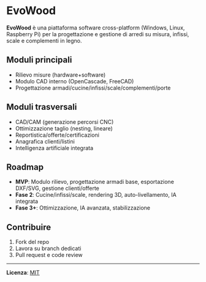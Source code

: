 # EvoWood

**EvoWood** è una piattaforma software cross-platform (Windows, Linux, Raspberry Pi) per la progettazione e gestione di arredi su misura, infissi, scale e complementi in legno.

## Moduli principali

- Rilievo misure (hardware+software)
- Modulo CAD interno (OpenCascade, FreeCAD)
- Progettazione armadi/cucine/infissi/scale/complementi/porte

## Moduli trasversali

- CAD/CAM (generazione percorsi CNC)
- Ottimizzazione taglio (nesting, lineare)
- Reportistica/offerte/certificazioni
- Anagrafica clienti/listini
- Intelligenza artificiale integrata

## Roadmap

- **MVP**: Modulo rilievo, progettazione armadi base, esportazione DXF/SVG, gestione clienti/offerte
- **Fase 2**: Cucine/infissi/scale, rendering 3D, auto-livellamento, IA integrata
- **Fase 3+**: Ottimizzazione, IA avanzata, stabilizzazione

## Contribuire

1. Fork del repo
2. Lavora su branch dedicati
3. Pull request e code review

---

**Licenza**: [MIT](LICENSE)

